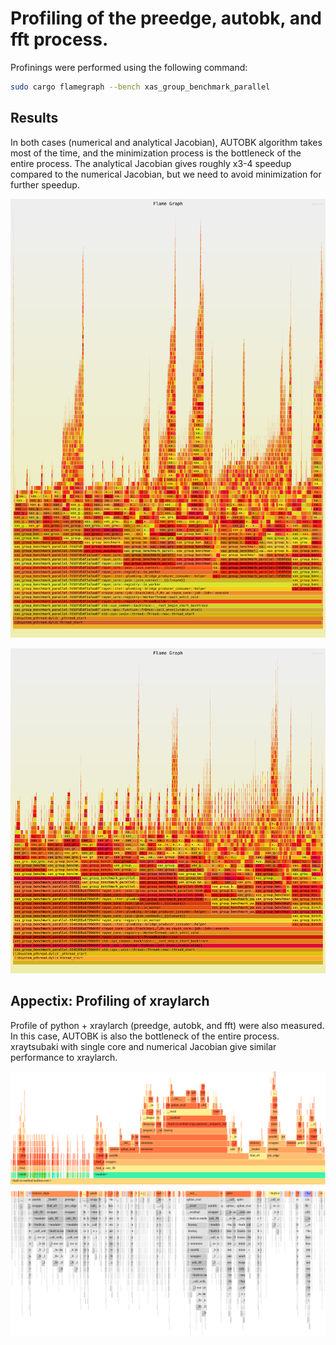 # Profiling of the preedge, autobk, and fft process.

Profinings were performed using the following command:

```bash
sudo cargo flamegraph --bench xas_group_benchmark_parallel
```

## Results

In both cases (numerical and analytical Jacobian), AUTOBK algorithm takes most of the time, and the minimization process is the bottleneck of the entire process. The analytical Jacobian gives roughly x3-4 speedup compared to the numerical Jacobian, but we need to avoid minimization for further speedup.

![profile for numerical Jacobian](flamegraph_xraytsubaki_numerical_optimization.svg)

![profile for analytical Jacobian](flamegraph_xraytsubaki_analytical_optimization.svg)

## Appectix: Profiling of xraylarch

Profile of python + xraylarch (preedge, autobk, and fft) were also measured. In this case, AUTOBK is also the bottleneck of the entire process.
xraytsubaki with single core and numerical Jacobian give similar performance to xraylarch.

![profile of xraylarch](flamegraph_xraylarch.svg)
